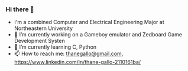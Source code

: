 ### Hi there 👋

- I'm a combined Computer and Electrical Engineering Major at Northeastern University
- 🔭 I’m currently working on a Gameboy emulator and Zedboard Game Development Systen
- 🌱 I’m currently learning C, Python
- 📫 How to reach me: thanegallo@gmail.com, https://www.linkedin.com/in/thane-gallo-2110161ba/
